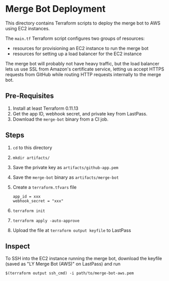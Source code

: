 # Merge Bot Deployment

This directory contains Terraform scripts to deploy the merge bot to AWS using
EC2 instances.

The `main.tf` Terraform script configures two groups of resources:

* resources for provisioning an EC2 instance to run the merge bot
* resources for setting up a load balancer for the EC2 instance

The merge bot will probably not have heavy traffic, but the load balancer
lets us use SSL from Amazon's certificate service, letting us accept HTTPS
requests from GitHub while routing HTTP requests internally to the merge bot.

## Pre-Requisites

1. Install at least Terraform 0.11.13
1. Get the app ID, webhook secret, and private key from LastPass.
1. Download the `merge-bot` binary from a CI job.

## Steps

1. `cd` to this directory
1. `mkdir artifacts/`
1. Save the private key as `artifacts/github-app.pem`
1. Save the `merge-bot` binary as `artifacts/merge-bot`
1. Create a `terraform.tfvars` file

    ```
    app_id = xxx
    webhook_secret = "xxx"
    ```

1. `terraform init`
1. `terraform apply -auto-approve`
1. Upload the file at `terraform output keyfile` to LastPass

## Inspect

To SSH into the EC2 instance running the merge bot, download the keyfile
(saved as "LY Merge Bot (AWS)" on LastPass) and run

```
$(terraform output ssh_cmd) -i path/to/merge-bot-aws.pem
```
